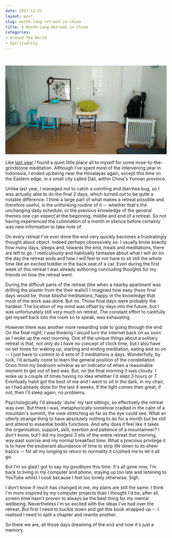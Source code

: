 ```yaml
---
date: 2017-12-21
layout: post
slug: month-long-retreat-in-china
title: A Month-Long Retreat in China
categories:
- Around The World
- Spirituality
---
```


&nbsp;    

![](/images/dali_retreat.jpg#wide)

Like [last year](/a-month-long-retreat-in-india) I found a quiet little place all to myself for some nose-to-the-grindstone meditation. Although I've spent most of the intervening year in Indonesia, I ended up being near the Himalayas again, except this time on the Eastern edge, in a small city called Dali, within China's Yunnan province.

Unlike last year, I managed not to catch a vomiting and diarrhea bug, so I was actually able to do the final 2 days, which turned out to be quite a notable difference. I think a large part of what makes a retreat possible and therefore useful, is the unthinking routine of it -- whether that's the unchanging daily schedule, or the previous knowledge of the general themes one can expect at the beginning, middle and end of a retreat. So not having experienced the culmination of a month in silence before certainly was new information to take note of.

On every retreat I've ever done the end very quickly becomes a frustratingly thought about object. Indeed perhaps obsessively so. I usually know exactly how many days, sleeps and, towards the end, meals and meditations, there are left to go. I meticulously and habitually fantasise about what I will do on the day the retreat ends and how I will feel to not have to sit still the whole time like an excited toddler in the back seat of a car. Even during the first week of this retreat I was already authoring concluding thoughts for my friends on how the retreat went.

During the difficult parts of the retreat (like when a nearby apartment was drilling the plaster from the their walls!) I imagined how easy those final days would be, those blissful meditations, happy in the knowledge that most of the work was done. But no. Those final days were probably the hardest. The location of my mind was offset by days into the future, but I was unfortunately still very much on retreat. The constant effort to carefully get myself back into the room so to speak, was exhausting.

However there was another more rewarding side to going through the end. On the final night, I was thinking I would turn the Internet back on as soon as I woke up the next morning. One of the unique things about a solitary retreat is that, not only do I have no concept of clock time, but I also have no set times for waking up, starting and ending meditation, eating and so on -- I just have to commit to 4 sets of 3 meditations a days. Wonderfully, by luck, I'd actually come to learn the general position of the constellation Orion from my bedroom window as an indicator of when a reasonable moment to get out of bed was. But, on the final morning it was cloudy. I woke up a couple of times having no idea whether I'd slept 3 hours or 7. Eventually habit got the best of me and I went to sit in the dark, in my chair, as I had already done for the last 4 weeks. If the light comes then great, if not, then I'll sleep again, no problems.

Psychologically I'd already 'done' my last sittings, so effectively the retreat was over. But there I was, metaphorically somehow cradled in the calm of a mountain's summit, the view stretching as far as the eye could see. What an utterly strange thing to have absolutely nothing to do for a month but be still and attend to essential bodily functions. And why does it feel like it takes the organisation, support, skill, exertion and patience of a mountaineer? I don't know, but I did my longest 3 sits of the entire retreat that morning, way past sunrise and my normal breakfast time. What a precious privilege it is to have the exuberant abundance of time to strip life down to its sheer basics -- for all my longing to return to normality it crushed me to let it all go.

But I'm so glad I got to say my goodbyes this time. It's all gone now, I'm back to living in my computer and phone, staying up too late and listening to YouTube whilst I cook because I feel too lonely otherwise. Sigh.

I don't know if much has changed in me, my plans are still the same. I think I'm more inspired by my computer projects than I thought I'd be, after all, screen time hasn't proven to always be the best thing for my mental wellbeing. Nevertheless I'm so excited with the ideas I've had over the retreat. But first I need to buckle down and get this book wrapped up -- I realised I need to split a chapter and rewrite another.

So there we are, all those days dreaming of the end and now it's just a memory.

